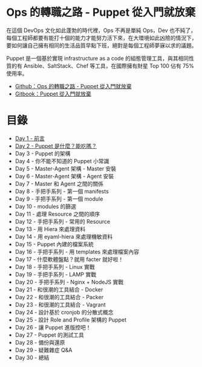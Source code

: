 # Ops 的轉職之路 - Puppet 從入門就放棄

在這個 DevOps 文化如此蓬勃的時代裡，Ops 不再是單純 Ops，Dev 也不純了，每個工程師都要有能打十個的能力才能努力活下來，在大環境如此凶險的情況下，要如何讓自己擁有相同的生活品質早點下班，絕對是每個工程師夢寐以求的議題。

Puppet 是一個基於實現 infrastructure as a code 的組態管理工具，與其相同性質的有 Ansible、SaltStack、Chef 等工具，在國際擁有財星 Top 100 佔有 75% 使用率。

- [Github：Ops 的轉職之路 - Puppet 從入門就放棄][github]
- [Gitbook：Puppet 從入門就放棄][gitbook]


# 目錄

- [Day 1 - 前言](docs/01.intro.md)
- [Day 2 - Puppet 是什麼？能吃嗎？](docs/02.what-puppet.md)
- Day 3 - Puppet 的架構
- Day 4 - 你不能不知道的 Puppet 小常識
- Day 5 - Master-Agent 架構 - Master 安裝
- Day 6 - Master-Agent 架構 - Agent 安裝
- Day 7 - Master 和 Agent 之間的關係
- Day 8 - 手把手系列 - 第一個 manifests
- Day 9 - 手把手系列 - 第一個 module
- Day 10 - modules 的篩選
- Day 11 - 處理 Resource 之間的順序
- Day 12 - 手把手系列 - 常用的 Resource
- Day 13 - 用 Hiera 來處理資料
- Day 14 - 用 eyaml-hiera 來處理機敏資料
- Day 15 - Puppet 內建的檔案系統
- Day 16 - 手把手系列 - 用 templates 來處理檔案內容
- Day 17 - 什麼軟體盤點？就用 facter 就好啦！
- Day 18 - 手把手系列 - Linux 實戰
- Day 19 - 手把手系列 - LAMP 實戰
- Day 20 - 手把手系列 - Nginx + NodeJS 實戰
- Day 21 - 和很潮的工具結合 - Docker
- Day 22 - 和很潮的工具結合 - Packer
- Day 23 - 和很潮的工具結合 - Vagrant
- Day 24 - 設計基於 cronjob 的分散式概念
- Day 25 - 設計 Role and Profile 架構的 Puppet
- Day 26 - 讓 Puppet 進版控吧！
- Day 27 - Puppet 的測試工具
- Day 28 - 備份與還原
- Day 29 - 疑難雜症 Q&A
- Day 30 - 總結

[github]: https://github.com/shazi7804/ops-puppet-30-days
[gitbook]: https://www.gitbook.com/book/shazi7804/puppet-manage-guide/details